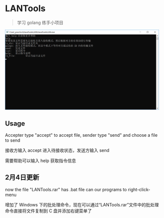 # LANTools
> 学习 golang 练手小项目

![](doc/image.png)

## Usage
Accepter type "accept" to accept file, sender type "send" and choose a file to send

接收方输入 accept 进入待接收状态，发送方输入 send

需要帮助可以输入 help 获取指令信息

## 2月4日更新
now the file "LANTools.rar" has .bat file can our programs to right-click-menu

增加了 Windows 下的批处理命令，现在可以通过“LANTools.rar”文件中的批处理命令直接将文件复制到 C 盘并添加右键菜单了
